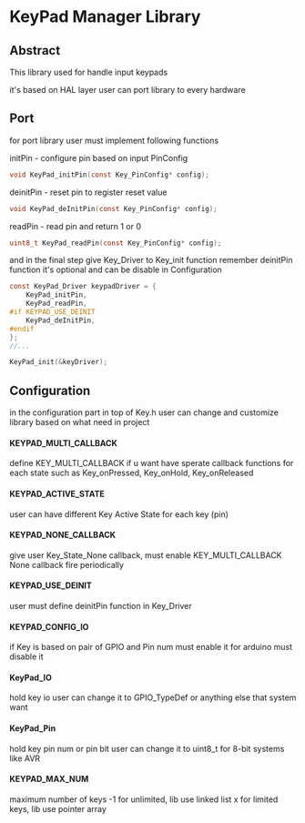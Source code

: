 # KeyPad Manager Library

## Abstract

This library used for handle input keypads

it's based on HAL layer
user can port library to every hardware 

## Port

for port library user must implement following functions

initPin - configure pin based on input PinConfig
```C
void KeyPad_initPin(const Key_PinConfig* config);
```
deinitPin - reset pin to register reset value
```C
void KeyPad_deInitPin(const Key_PinConfig* config);
```
readPin - read pin and return 1 or 0
```C
uint8_t KeyPad_readPin(const Key_PinConfig* config);
```

and in the final step give Key_Driver to Key_init function
remember deinitPin function it's optional and can be disable in Configuration 
```C
const KeyPad_Driver keypadDriver = {
    KeyPad_initPin,
    KeyPad_readPin,
#if KEYPAD_USE_DEINIT
    KeyPad_deInitPin,
#endif
};
//...

KeyPad_init(&keyDriver);

```

## Configuration

in the configuration part in top of Key.h user can change and customize library based on what need in project

#### KEYPAD_MULTI_CALLBACK
define KEY_MULTI_CALLBACK if u want have sperate callback functions for each state such as Key_onPressed, Key_onHold, Key_onReleased

#### KEYPAD_ACTIVE_STATE
user can have different Key Active State for each key (pin)

#### KEYPAD_NONE_CALLBACK
give user Key_State_None callback, must enable KEY_MULTI_CALLBACK None callback fire periodically

#### KEYPAD_USE_DEINIT
user must define deinitPin function in Key_Driver

#### KEYPAD_CONFIG_IO
if Key is based on pair of GPIO and Pin num must enable it for arduino must disable it

#### KeyPad_IO
hold key io
user can change it to GPIO_TypeDef or anything else that system want

#### KeyPad_Pin
hold key pin num or pin bit
user can change it to uint8_t for 8-bit systems like AVR

#### KEYPAD_MAX_NUM
maximum number of keys
-1 for unlimited, lib use linked list 
x for limited keys, lib use pointer array


